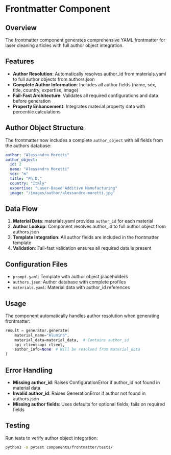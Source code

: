 # Frontmatter Component

## Overview
The frontmatter component generates comprehensive YAML frontmatter for laser cleaning articles with full author object integration.

## Features
- **Author Resolution**: Automatically resolves author_id from materials.yaml to full author objects from authors.json
- **Complete Author Information**: Includes all author fields (name, sex, title, country, expertise, image)
- **Fail-Fast Architecture**: Validates all required configurations and data before generation
- **Property Enhancement**: Integrates material property data with percentile calculations

## Author Object Structure
The frontmatter now includes a complete `author_object` with all fields from the authors database:

```yaml
author: "Alessandro Moretti"
author_object:
  id: 2
  name: "Alessandro Moretti"
  sex: "m"
  title: "Ph.D."
  country: "Italy"
  expertise: "Laser-Based Additive Manufacturing"
  image: "/images/author/alessandro-moretti.jpg"
```

## Data Flow
1. **Material Data**: materials.yaml provides `author_id` for each material
2. **Author Lookup**: Component resolves author_id to full author object from authors.json
3. **Template Integration**: All author fields are included in the frontmatter template
4. **Validation**: Fail-fast validation ensures all required data is present

## Configuration Files
- `prompt.yaml`: Template with author object placeholders
- `authors.json`: Author database with complete profiles
- `materials.yaml`: Material data with author_id references

## Usage
The component automatically handles author resolution when generating frontmatter:

```python
result = generator.generate(
    material_name="Alumina",
    material_data=material_data,  # Contains author_id
    api_client=api_client,
    author_info=None  # Will be resolved from material_data
)
```

## Error Handling
- **Missing author_id**: Raises ConfigurationError if author_id not found in material data
- **Invalid author_id**: Raises GenerationError if author not found in authors.json
- **Missing author fields**: Uses defaults for optional fields, fails on required fields

## Testing
Run tests to verify author object integration:
```bash
python3 -m pytest components/frontmatter/tests/
```
